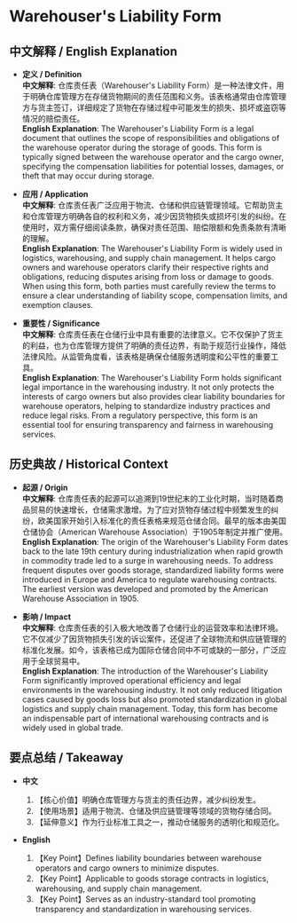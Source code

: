 # Warehouser's Liability Form

## 中文解释 / English Explanation

* **定义 / Definition**  
  **中文解释**: 仓库责任表（Warehouser's Liability Form）是一种法律文件，用于明确仓库管理方在存储货物期间的责任范围和义务。该表格通常由仓库管理方与货主签订，详细规定了货物在存储过程中可能发生的损失、损坏或盗窃等情况的赔偿责任。  
  **English Explanation**: The Warehouser's Liability Form is a legal document that outlines the scope of responsibilities and obligations of the warehouse operator during the storage of goods. This form is typically signed between the warehouse operator and the cargo owner, specifying the compensation liabilities for potential losses, damages, or theft that may occur during storage.

* **应用 / Application**  
  **中文解释**: 仓库责任表广泛应用于物流、仓储和供应链管理领域。它帮助货主和仓库管理方明确各自的权利和义务，减少因货物损失或损坏引发的纠纷。在使用时，双方需仔细阅读条款，确保对责任范围、赔偿限额和免责条款有清晰的理解。  
  **English Explanation**: The Warehouser's Liability Form is widely used in logistics, warehousing, and supply chain management. It helps cargo owners and warehouse operators clarify their respective rights and obligations, reducing disputes arising from loss or damage to goods. When using this form, both parties must carefully review the terms to ensure a clear understanding of liability scope, compensation limits, and exemption clauses.

* **重要性 / Significance**  
  **中文解释**: 仓库责任表在仓储行业中具有重要的法律意义。它不仅保护了货主的利益，也为仓库管理方提供了明确的责任边界，有助于规范行业操作，降低法律风险。从监管角度看，该表格是确保仓储服务透明度和公平性的重要工具。  
  **English Explanation**: The Warehouser's Liability Form holds significant legal importance in the warehousing industry. It not only protects the interests of cargo owners but also provides clear liability boundaries for warehouse operators, helping to standardize industry practices and reduce legal risks. From a regulatory perspective, this form is an essential tool for ensuring transparency and fairness in warehousing services.

## 历史典故 / Historical Context

* **起源 / Origin**  
  **中文解释**: 仓库责任表的起源可以追溯到19世纪末的工业化时期，当时随着商品贸易的快速增长，仓储需求激增。为了应对货物存储过程中频繁发生的纠纷，欧美国家开始引入标准化的责任表格来规范仓储合同。最早的版本由美国仓储协会（American Warehouse Association）于1905年制定并推广使用。  
  **English Explanation**: The origin of the Warehouser's Liability Form dates back to the late 19th century during industrialization when rapid growth in commodity trade led to a surge in warehousing needs. To address frequent disputes over goods storage, standardized liability forms were introduced in Europe and America to regulate warehousing contracts. The earliest version was developed and promoted by the American Warehouse Association in 1905.

* **影响 / Impact**  
  **中文解释**: 仓库责任表的引入极大地改善了仓储行业的运营效率和法律环境。它不仅减少了因货物损失引发的诉讼案件，还促进了全球物流和供应链管理的标准化发展。如今，该表格已成为国际仓储合同中不可或缺的一部分，广泛应用于全球贸易中。  
  **English Explanation**: The introduction of the Warehouser's Liability Form significantly improved operational efficiency and legal environments in the warehousing industry. It not only reduced litigation cases caused by goods loss but also promoted standardization in global logistics and supply chain management. Today, this form has become an indispensable part of international warehousing contracts and is widely used in global trade.

## 要点总结 / Takeaway

* **中文**  
  1. 【核心价值】明确仓库管理方与货主的责任边界，减少纠纷发生。
  2. 【使用场景】适用于物流、仓储及供应链管理等领域的货物存储合同。
  3. 【延伸意义】作为行业标准工具之一，推动仓储服务的透明化和规范化。

* **English**  
  1. 【Key Point】Defines liability boundaries between warehouse operators and cargo owners to minimize disputes.
  2. 【Key Point】Applicable to goods storage contracts in logistics, warehousing, and supply chain management.
  3. 【Key Point】Serves as an industry-standard tool promoting transparency and standardization in warehousing services.